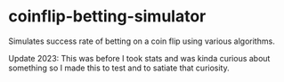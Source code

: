 # coinflip-betting-simulator
Simulates success rate of betting on a coin flip using various algorithms. 

Update 2023: This was before I took stats and was kinda curious about something so I made this to test and to satiate that curiosity. 
